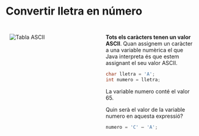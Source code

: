 # Convertir lletra en número

<div style="display: flex;">

<div style="flex: 1; padding: 10px;">

![Tabla ASCII](/uf6/Tabla_ASCII.jpg)

</div>

<div style="flex: 1; padding: 10px;">

**Tots els caràcters tenen un valor ASCII**. Quan assignem un caràcter a una variable numèrica el que Java interpreta és que estem assignant el seu valor ASCII.

```java
char lletra = 'A';
int numero = lletra;
```

La variable numero conté el valor 65.

Quin serà el valor de la variable numero en aquesta expressió?

```java
numero = 'C' – 'A';
```

</div>
</div>

